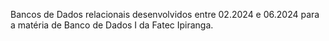 Bancos de Dados relacionais desenvolvidos entre 02.2024 e 06.2024 para a matéria de Banco de Dados I da Fatec Ipiranga.
